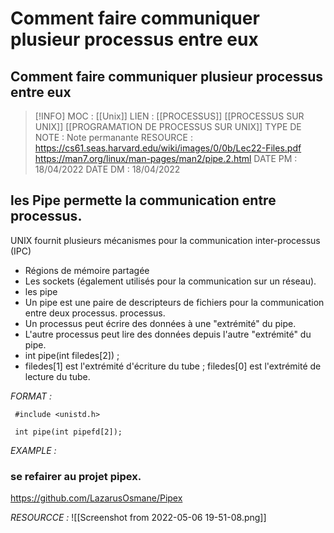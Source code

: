 # Comment faire communiquer plusieur processus entre eux 

## Comment faire communiquer plusieur processus entre eux 
> [!INFO]
> MOC                    : [[Unix]]
> LIEN                     : [[PROCESSUS]] [[PROCESSUS SUR UNIX]] [[PROGRAMATION DE PROCESSUS SUR UNIX]]
> TYPE DE NOTE   : Note permanante 
>  RESOURCE        :  https://cs61.seas.harvard.edu/wiki/images/0/0b/Lec22-Files.pdf https://man7.org/linux/man-pages/man2/pipe.2.html
> DATE PM             : 18/04/2022
> DATE DM             : 18/04/2022


## les Pipe permette la communication entre processus.
UNIX fournit plusieurs mécanismes pour la communication inter-processus (IPC)
- Régions de mémoire partagée
- Les sockets (également utilisés pour la communication sur un réseau).
- les pipe
- Un pipe est une paire de descripteurs de fichiers pour la communication entre deux processus.
processus.
- Un processus peut écrire des données à une "extrémité" du pipe.
- L'autre processus peut lire des données depuis l'autre "extrémité" du pipe.
- int pipe(int filedes[2]) ;
- filedes[1] est l'extrémité d'écriture du tube ; filedes[0] est l'extrémité de lecture du tube.

*FORMAT :*

````
 #include <unistd.h>

 int pipe(int pipefd[2]);

````

*EXAMPLE :*
### se refairer au projet pipex.
https://github.com/LazarusOsmane/Pipex

*RESOURCCE :*
![[Screenshot from 2022-05-06 19-51-08.png]]